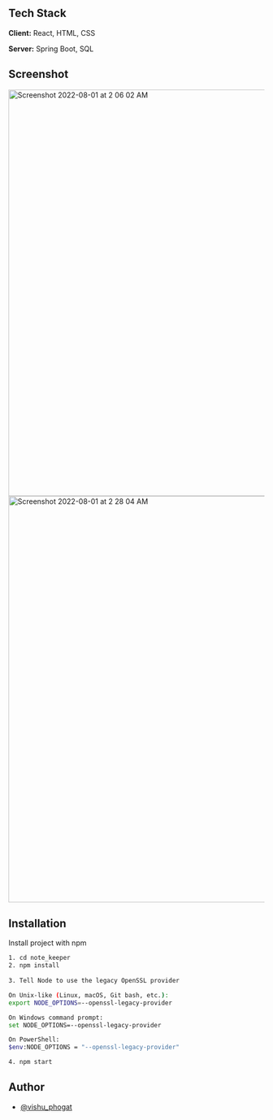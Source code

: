 ## Tech Stack

**Client:** React, HTML, CSS

**Server:** Spring Boot, SQL

## Screenshot

<img width="800" alt="Screenshot 2022-08-01 at 2 06 02 AM" src="https://user-images.githubusercontent.com/67600291/182045068-a505c28a-996c-463a-bb0c-45acc5de9c93.png">


<img width="800" alt="Screenshot 2022-08-01 at 2 28 04 AM" src="https://user-images.githubusercontent.com/67600291/182045110-5b40b6d7-e74b-4f35-ba5e-58df35367ae2.png">

## Installation

Install project with npm

```bash
1. cd note_keeper
2. npm install
   
3. Tell Node to use the legacy OpenSSL provider

On Unix-like (Linux, macOS, Git bash, etc.):
export NODE_OPTIONS=--openssl-legacy-provider

On Windows command prompt:
set NODE_OPTIONS=--openssl-legacy-provider

On PowerShell:
$env:NODE_OPTIONS = "--openssl-legacy-provider"

4. npm start
```

## Author

- [@vishu_phogat](https://github.com/Vishu-phogat)

